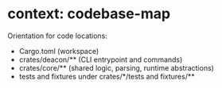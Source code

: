 # context: codebase-map

Orientation for code locations:
- Cargo.toml (workspace)
- crates/deacon/** (CLI entrypoint and commands)
- crates/core/** (shared logic, parsing, runtime abstractions)
- tests and fixtures under crates/*/tests and fixtures/**
